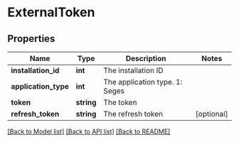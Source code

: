 # ExternalToken

## Properties
Name | Type | Description | Notes
------------ | ------------- | ------------- | -------------
**installation_id** | **int** | The installation ID | 
**application_type** | **int** | The application type. 1: Seges | 
**token** | **string** | The token | 
**refresh_token** | **string** | The refresh token | [optional] 

[[Back to Model list]](../README.md#documentation-for-models) [[Back to API list]](../README.md#documentation-for-api-endpoints) [[Back to README]](../README.md)


